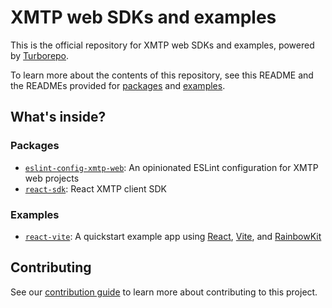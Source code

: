 # XMTP web SDKs and examples

This is the official repository for XMTP web SDKs and examples, powered by [Turborepo](https://turbo.build/repo).

To learn more about the contents of this repository, see this README and the READMEs provided for [packages](https://github.com/xmtp/xmtp-web/tree/main/packages) and [examples](https://github.com/xmtp/xmtp-web/tree/main/examples).

## What's inside?

### Packages

- [`eslint-config-xmtp-web`](https://github.com/xmtp/xmtp-web/blob/main/packages/eslint-config-xmtp-web): An opinionated ESLint configuration for XMTP web projects
- [`react-sdk`](https://github.com/xmtp/xmtp-web/blob/main/packages/react-sdk): React XMTP client SDK

### Examples

- [`react-vite`](https://github.com/xmtp/xmtp-web/blob/main/examples/react-vite): A quickstart example app using [React](https://react.dev/), [Vite](https://vitejs.dev/), and [RainbowKit](https://www.rainbowkit.com/)

## Contributing

See our [contribution guide](./CONTRIBUTING.md) to learn more about contributing to this project.
